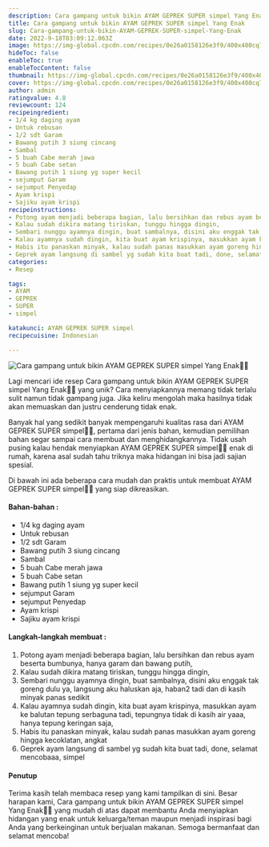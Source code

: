 ```yaml
---
description: Cara gampang untuk bikin AYAM GEPREK SUPER simpel Yang Enak"
title: Cara gampang untuk bikin AYAM GEPREK SUPER simpel Yang Enak
slug: Cara-gampang-untuk-bikin-AYAM-GEPREK-SUPER-simpel-Yang-Enak
date: 2022-9-18T03:09:12.063Z
image: https://img-global.cpcdn.com/recipes/0e26a0158126e3f9/400x400cq70/photo.jpg
hideToc: false
enableToc: true
enableTocContent: false
thumbnail: https://img-global.cpcdn.com/recipes/0e26a0158126e3f9/400x400cq70/photo.jpg
cover: https://img-global.cpcdn.com/recipes/0e26a0158126e3f9/400x400cq70/photo.jpg
author: admin
ratingvalue: 4.8
reviewcount: 124
recipeingredient:
- 1/4 kg daging ayam
- Untuk rebusan
- 1/2 sdt Garam
- Bawang putih 3 siung cincang
- Sambal
- 5 buah Cabe merah jawa
- 5 buah Cabe setan
- Bawang putih 1 siung yg super kecil
- sejumput Garam
- sejumput Penyedap
- Ayam krispi
- Sajiku ayam krispi
recipeinstructions:
- Potong ayam menjadi beberapa bagian, lalu bersihkan dan rebus ayam beserta bumbunya, hanya garam dan bawang putih,
- Kalau sudah dikira matang tiriskan, tunggu hingga dingin,
- Sembari nunggu ayamnya dingin, buat sambalnya, disini aku enggak tak goreng dulu ya, langsung aku haluskan aja, haban2 tadi dan di kasih minyak panas sedikit
- Kalau ayamnya sudah dingin, kita buat ayam krispinya, masukkan ayam ke balutan tepung serbaguna tadi, tepungnya tidak di kasih air yaaa, hanya tepung keringan saja,
- Habis itu panaskan minyak, kalau sudah panas masukkan ayam goreng hingga kecoklatan, angkat
- Geprek ayam langsung di sambel yg sudah kita buat tadi, done, selamat mencobaaa, simpel
categories:
- Resep

tags:
- AYAM
- GEPREK
- SUPER
- simpel

katakunci: AYAM GEPREK SUPER simpel
recipecuisine: Indonesian

---
```


![Cara gampang untuk bikin AYAM GEPREK SUPER simpel Yang Enak👩‍🍳](https://img-global.cpcdn.com/recipes/0e26a0158126e3f9/400x400cq70/photo.jpg)

Lagi mencari ide resep Cara gampang untuk bikin AYAM GEPREK SUPER simpel Yang Enak👩‍🍳 yang unik? Cara menyiapkannya memang tidak terlalu sulit namun tidak gampang juga. Jika keliru mengolah maka hasilnya tidak akan memuaskan dan justru cenderung tidak enak.

Banyak hal yang sedikit banyak mempengaruhi kualitas rasa dari AYAM GEPREK SUPER simpel👩‍🍳, pertama dari jenis bahan, kemudian pemilihan bahan segar sampai cara membuat dan menghidangkannya. Tidak usah pusing kalau hendak menyiapkan AYAM GEPREK SUPER simpel👩‍🍳 enak di rumah, karena asal sudah tahu triknya maka hidangan ini bisa jadi sajian spesial.

Di bawah ini ada beberapa cara mudah dan praktis untuk membuat AYAM GEPREK SUPER simpel👩‍🍳 yang siap dikreasikan.

<!--inarticleads1-->

#### Bahan-bahan :

- 1/4 kg daging ayam
- Untuk rebusan
- 1/2 sdt Garam
- Bawang putih 3 siung cincang
- Sambal
- 5 buah Cabe merah jawa
- 5 buah Cabe setan
- Bawang putih 1 siung yg super kecil
- sejumput Garam
- sejumput Penyedap
- Ayam krispi
- Sajiku ayam krispi

<!--inarticleads2-->

#### Langkah-langkah membuat :

1. Potong ayam menjadi beberapa bagian, lalu bersihkan dan rebus ayam beserta bumbunya, hanya garam dan bawang putih,
1. Kalau sudah dikira matang tiriskan, tunggu hingga dingin,
1. Sembari nunggu ayamnya dingin, buat sambalnya, disini aku enggak tak goreng dulu ya, langsung aku haluskan aja, haban2 tadi dan di kasih minyak panas sedikit
1. Kalau ayamnya sudah dingin, kita buat ayam krispinya, masukkan ayam ke balutan tepung serbaguna tadi, tepungnya tidak di kasih air yaaa, hanya tepung keringan saja,
1. Habis itu panaskan minyak, kalau sudah panas masukkan ayam goreng hingga kecoklatan, angkat
1. Geprek ayam langsung di sambel yg sudah kita buat tadi, done, selamat mencobaaa, simpel

#### Penutup

Terima kasih telah membaca resep yang kami tampilkan di sini. Besar harapan kami, Cara gampang untuk bikin AYAM GEPREK SUPER simpel Yang Enak👩‍🍳 yang mudah di atas dapat membantu Anda menyiapkan hidangan yang enak untuk keluarga/teman maupun menjadi inspirasi bagi Anda yang berkeinginan untuk berjualan makanan. Semoga bermanfaat dan selamat mencoba!